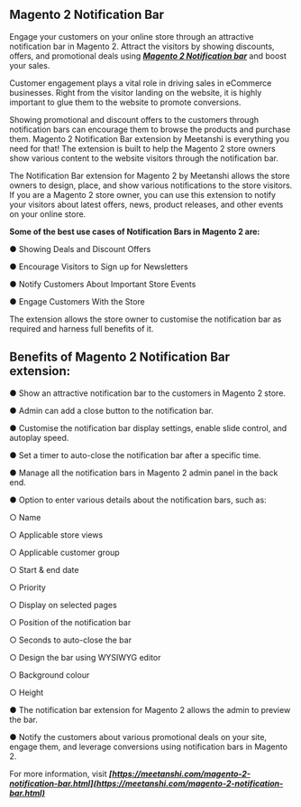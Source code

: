## Magento 2 Notification Bar

Engage your customers on your online store through an attractive notification bar in Magento 2. Attract the visitors by showing discounts, offers, and promotional deals using ***[Magento 2 Notification bar](https://meetanshi.com/magento-2-notification-bar.html)*** and boost your sales.

Customer engagement plays a vital role in driving sales in eCommerce businesses. Right from the visitor landing on the website, it is highly important to glue them to the website to promote conversions.

Showing promotional and discount offers to the customers through notification bars can encourage them to browse the products and purchase them. Magento 2 Notification Bar extension by Meetanshi is everything you need for that! The extension is built to help the Magento 2 store owners show various content to the website visitors through the notification bar.

The Notification Bar extension for Magento 2 by Meetanshi allows the store owners to design, place, and show various notifications to the store visitors. If you are a Magento 2 store owner, you can use this extension to notify your visitors about latest offers, news, product releases, and other events on your online store.

**Some of the best use cases of Notification Bars in Magento 2 are:**

● Showing Deals and Discount Offers

● Encourage Visitors to Sign up for Newsletters

● Notify Customers About Important Store Events

● Engage Customers With the Store

The extension allows the store owner to customise the notification bar as required and harness full benefits of it.

## Benefits of Magento 2 Notification Bar extension:

● Show an attractive notification bar to the customers in Magento 2 store.

● Admin can add a close button to the notification bar.

● Customise the notification bar display settings, enable slide control, and autoplay speed.

● Set a timer to auto-close the notification bar after a specific time.

● Manage all the notification bars in Magento 2 admin panel in the back end.

● Option to enter various details about the notification bars, such as:

○ Name

○ Applicable store views

○ Applicable customer group

○ Start & end date

○ Priority

○ Display on selected pages

○ Position of the notification bar

○ Seconds to auto-close the bar

○ Design the bar using WYSIWYG editor

○ Background colour

○ Height

● The notification bar extension for Magento 2 allows the admin to preview the bar.

● Notify the customers about various promotional deals on your site, engage them, and leverage conversions using notification bars in Magento 2.

For more information, visit ***[https://meetanshi.com/magento-2-notification-bar.html](https://meetanshi.com/magento-2-notification-bar.html)***
